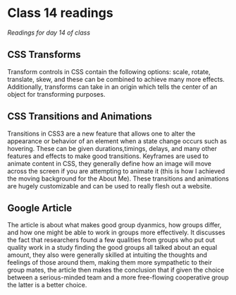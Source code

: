# Class 14 readings
*Readings for day 14 of class*

## CSS Transforms
Transform controls in CSS contain the following options: scale, rotate, translate, skew, and these can be combined to achieve many more effects. Additionally, transforms can take in an origin which tells the center of an object for transforming purposes. 

## CSS Transitions and Animations
Transitions in CSS3 are a new feature that allows one to alter the appearance or behavior of an element when a state change occurs such as hovering. These can be given durations,timings, delays, and many other features and effects to make good transitions. Keyframes are used to animate content in CSS, they generally define how an image will move across the screen if you are attempting to animate it (this is how I achieved the moving background for the About Me). These transitions and animations are hugely customizable and can be used to really flesh out a website. 

## Google Article
The article is about what makes good group dyanmics, how groups differ, and how one might be able to work in groups more effectively. It discusses the fact that researchers found a few qualities from groups who put out quality work in a study finding the good groups all talked about an equal amount, they also were generally skilled at intuiting the thoughts and feelings of those around them, making them more sympathetic to their group mates, the article then makes the conclusion that if given the choice between a serious-minded team and a more free-flowing cooperative group the latter is a better choice.